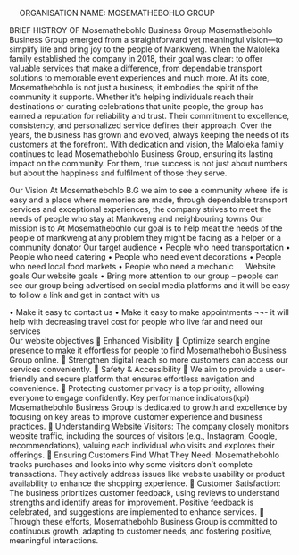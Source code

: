 

 
ORGANISATION NAME: MOSEMATHEBOHLO GROUP

BRIEF HISTROY OF Mosemathebohlo Business Group
Mosemathebohlo Business Group emerged from a straightforward yet meaningful vision—to simplify life and bring joy to the people of Mankweng. When the Maloleka family established the company in 2018, their goal was clear: to offer valuable services that make a difference, from dependable transport solutions to memorable event experiences and much more.
At its core, Mosemathebohlo is not just a business; it embodies the spirit of the community it supports. Whether it's helping individuals reach their destinations or curating celebrations that unite people, the group has earned a reputation for reliability and trust. Their commitment to excellence, consistency, and personalized service defines their approach. Over the years, the business has grown and evolved, always keeping the needs of its customers at the forefront.
With dedication and vision, the Maloleka family continues to lead Mosemathebohlo Business Group, ensuring its lasting impact on the community. For them, true success is not just about numbers but about the happiness and fulfilment of those they serve.

Our Vision 
At Mosemathebohlo B.G we aim to see a community where life is easy and a place where memories are made, through dependable transport services and exceptional experiences, the company strives to meet the needs of people who stay at Mankweng and neighbouring towns 
Our mission is to
At Mosemathebohlo our goal is to help meat the needs of the people of mankweng at any problem they might be facing as a helper or a community donator 
Our target audience 
•	People who need transportation
•	People who need catering
•	People who need event decorations
•	People who need local food markets
•	People who need a mechanic 
 
Website goals 
Our website goals 
•	Bring more attention to our group – people can see our group being advertised on social media platforms and it will be easy to follow a link and get in contact with us 

•	Make it easy to contact us 
•	Make it easy to make appointments ¬¬- it will help with decreasing travel cost for people who live far and need our services   
Our website objectives 
	Enhanced Visibility
	Optimize search engine 	presence to make it effortless for people to find Mosemathebohlo Business Group online.
	Strengthen digital reach so more customers can access our services conveniently.
	Safety & Accessibility
	We aim to provide a user-friendly and secure platform that ensures effortless navigation and convenience.
	Protecting customer privacy is a top priority, allowing everyone to engage confidently.
Key performance indicators(kpi)
Mosemathebohlo Business Group is dedicated to growth and excellence by focusing on key areas to improve customer experience and business practices.
	Understanding Website Visitors: The company closely monitors website traffic, including the sources of visitors (e.g., Instagram, Google, recommendations), valuing each individual who visits and explores their offerings.
	Ensuring Customers Find What They Need: Mosemathebohlo tracks purchases and looks into why some visitors don’t complete transactions. They actively address issues like website usability or product availability to enhance the shopping experience.
	Customer Satisfaction: The business prioritizes customer feedback, using reviews to understand strengths and identify areas for improvement. Positive feedback is celebrated, and suggestions are implemented to enhance services.
	Through these efforts, Mosemathebohlo Business Group is committed to continuous growth, adapting to customer needs, and fostering positive, meaningful interactions.
 

